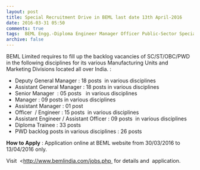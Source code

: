 ```yaml
---
layout: post
title: Special Recruitment Drive in BEML last date 13th April-2016   
date: 2016-03-31 05:50
comments: true
tags:  BEML Engg.-Diploma Engineer Manager Officer Public-Sector Special Drive Trainee 
archive: false
---
```

BEML Limited requires to fill up the backlog vacancies of SC/ST/OBC/PWD in the following disciplines for its various Manufacturing Units and Marketing Divisions located all over India. :

- Deputy General Manager : 18 posts  in various disciplines 
- Assistant General Manager : 18 posts in various disciplines
- Senior Manager  : 05 posts   in various disciplines
- Manager : 09 posts in various disciplines
- Assistant Manager : 01 post
- Officer  / Engineer : 15 posts  in various disciplines  
- Assistant Engineer / Assistant Officer : 09 posts  in various disciplines 
- Diploma Trainee : 33 posts 
- PWD backlog posts in various disciplines : 26 posts


**How to Apply** : Application online at BEML website from 30/03/2016 to 13/04/2016 only.   


Visit  <http://www.bemlindia.com/jobs.php  for details and  application.